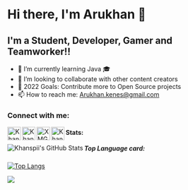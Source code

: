 # Hi there, I'm Arukhan 👋

## I'm a Student, Developer, Gamer and Teamworker!!
 - 🌱 I’m currently learning Java 🎓
 - 👯 I’m looking to collaborate with other content creators
 - 🥅 2022 Goals: Contribute more to Open Source projects
 - 📫 How to reach me: Arukhan.kenes@gmail.com

### Connect with me:

[<img align = "left" alt =" Khanspii | LinkedIn" width ="30px" src = "https://github.com/Khanspii/Khanspii/blob/main/img/LinkedIn.png"/>][Linkedin]
[<img align = "left" alt =" Khanspii | Devpost" width ="30px" src = "https://github.com/Khanspii/Khanspii/blob/main/img/DevPost.png" />][Devpost]
[<img align = "left" alt =" XMGod | Steam" width ="30px" src = "https://github.com/Khanspii/Khanspii/blob/main/img/Steam.png" />][Steam]
[<img align = "left" alt =" Khanspii | LeetCode" width ="30px" src = "https://github.com/Khanspii/Khanspii/blob/main/img/LeetCode.png" />][LeetCode]

#### Stats:
<img align="left" alt="Khanspii's GitHub Stats" src="https://github-readme-stats.vercel.app/api?username=khanspii&show_icons=true&theme=nightowl" />

##### Top Language card:

[![Top Langs](https://github-readme-stats.vercel.app/api/top-langs/?username=khanspii)](https://github.com/anuraghazra/github-readme-stats)

<a href="https://github.com/anuraghazra/convoychat">
  <img align="center" src="https://github-readme-stats.vercel.app/api/pin/?username=khanspii&repo=convoychat" />
</a>

[Linkedin]: https://www.linkedin.com/in/khanspii/?locale=en_US
[Devpost]: https://devpost.com/arukhan-kenes?ref_content=user-portfolio&ref_feature=portfolio&ref_medium=global-nav
[Steam]: https://steamcommunity.com/profiles/76561198101621795/
[LeetCode]: https://leetcode.com/Khanspii/

